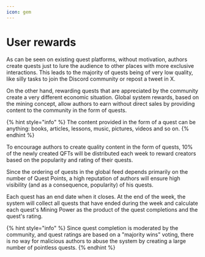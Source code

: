 ```yaml
---
icon: gem
---
```


# User rewards

As can be seen on existing quest platforms, without motivation, authors create quests just to lure the audience to other places with more exclusive interactions. This leads to the majority of quests being of very low quality, like silly tasks to join the Discord community or repost a tweet in X.

On the other hand, rewarding quests that are appreciated by the community create a very different economic situation. Global system rewards, based on the mining concept, allow authors to earn without direct sales by providing content to the community in the form of quests.

{% hint style="info" %}
The content provided in the form of a quest can be anything: books, articles, lessons, music, pictures, videos and so on.
{% endhint %}

To encourage authors to create quality content in the form of quests, 10% of the newly created QFTs will be distributed each week to reward creators based on the popularity and rating of their quests.



Since the ordering of quests in the global feed depends primarily on the number of Quest Points, a high reputation of authors will ensure high visibility (and as a consequence, popularity) of his quests.

Each quest has an end date when it closes. At the end of the week, the system will collect all quests that have ended during the week and calculate each quest's Mining Power as the product of the quest completions and the quest's rating.



{% hint style="info" %}
Since quest completion is moderated by the community, and quest ratings are based on a "majority wins" voting, there is no way for malicious authors to abuse the system by creating a large number of pointless quests.
{% endhint %}
